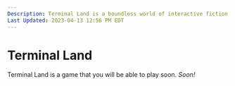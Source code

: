 ```yaml
---
Description: Terminal Land is a boundless world of interactive fiction
Last Updated: 2023-04-13 12:56 PM EDT
---
```


# Terminal Land

Terminal Land is a game that you will be able to play soon. _Soon!_
